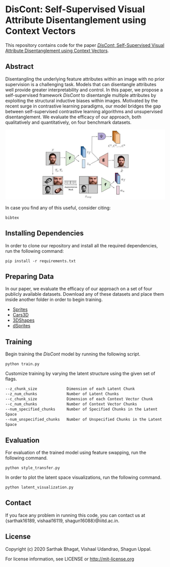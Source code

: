 # DisCont: Self-Supervised Visual Attribute Disentanglement using Context Vectors

This repository contains code for the paper <a href=""><i>DisCont</i>: Self-Supervised Visual Attribute Disentanglement using Context Vectors</a>.

## Abstract
Disentangling the underlying feature attributes within an image with no prior supervision is a challenging task. Models that can disentangle attributes well provide greater interpretability and control. In this paper, we propose a self-supervised framework <i>DisCont</i> to disentangle multiple attributes by exploiting the structural inductive biases within images. Motivated by the recent surge in contrastive learning paradigms, our model bridges the gap between self-supervised contrastive learning algorithms and unsupervised disentanglement. We evaluate the efficacy of our approach, both qualitatively and quantitatively, on four benchmark datasets.

![DisCont Training](figure.jpg)

In case you find any of this useful, consider citing:
```
bibtex
```

## Installing Dependencies
In order to clone our repository and install all the required dependencies, run the following command:
```
pip install -r requirements.txt
```

## Preparing Data
In our paper, we evaluate the efficacy of our approach on a set of four publicly available datasets. Download any of these datasets and place them inside another folder in order to begin training.
* <a href="http://www-personal.umich.edu/~reedscot/files/nips2015-analogy-data.tar.gz">Sprites</a>
* <a href="http://www-personal.umich.edu/~reedscot/files/nips2015-analogy-data.tar.gz">Cars3D</a>
* <a href="https://github.com/deepmind/3d-shapes">3DShapes</a>
* <a href="https://github.com/deepmind/dsprites-dataset/">dSprites</a>

## Training

Begin training the <i>DisCont</i> model by running the following script.
```
python train.py
```

Customize training by varying the latent structure using the given set of flags.
```
--z_chunk_size             Dimension of each Latent Chunk
--z_num_chunks             Number of Latent Chunks
--c_chunk_size             Dimension of each Context Vector Chunk
--c_num_chunks             Number of Context Vector Chunks
--num_specified_chunks     Number of Specified Chunks in the Latent Space
--num_unspecified_chunks   Number of Unspecified Chunks in the Latent Space
```

## Evaluation

For evaluation of the trained model using feature swapping, run the following command.
```
python style_transfer.py
```

In order to plot the latent space visualizations, run the following command.
```
python latent_visualization.py
```

## Contact
If you face any problem in running this code, you can contact us at {sarthak16189, vishaal16119, shagun16088}@iiitd.ac.in.

## License
Copyright (c) 2020 Sarthak Bhagat, Vishaal Udandrao, Shagun Uppal.

For license information, see LICENSE or http://mit-license.org
